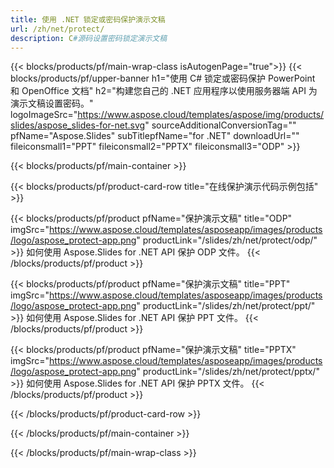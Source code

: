 ```yaml
---
title: 使用 .NET 锁定或密码保护演示文稿
url: /zh/net/protect/
description: C#源码设置密码锁定演示文稿
---
```


{{< blocks/products/pf/main-wrap-class isAutogenPage="true">}}
{{< blocks/products/pf/upper-banner h1="使用 C# 锁定或密码保护 PowerPoint 和 OpenOffice 文档" h2="构建您自己的 .NET 应用程序以使用服务器端 API 为演示文稿设置密码。" logoImageSrc="https://www.aspose.cloud/templates/aspose/img/products/slides/aspose_slides-for-net.svg" sourceAdditionalConversionTag="" pfName="Aspose.Slides" subTitlepfName="for .NET" downloadUrl="" fileiconsmall1="PPT" fileiconsmall2="PPTX" fileiconsmall3="ODP" >}}

{{< blocks/products/pf/main-container >}}

{{< blocks/products/pf/product-card-row title="在线保护演示代码示例包括" >}}

{{< blocks/products/pf/product pfName="保护演示文稿" title="ODP" imgSrc="https://www.aspose.cloud/templates/asposeapp/images/products/logo/aspose_protect-app.png" productLink="/slides/zh/net/protect/odp/" >}}
如何使用 Aspose.Slides for .NET API 保护 ODP 文件。
{{< /blocks/products/pf/product >}}

{{< blocks/products/pf/product pfName="保护演示文稿" title="PPT" imgSrc="https://www.aspose.cloud/templates/asposeapp/images/products/logo/aspose_protect-app.png" productLink="/slides/zh/net/protect/ppt/" >}}
如何使用 Aspose.Slides for .NET API 保护 PPT 文件。
{{< /blocks/products/pf/product >}}

{{< blocks/products/pf/product pfName="保护演示文稿" title="PPTX" imgSrc="https://www.aspose.cloud/templates/asposeapp/images/products/logo/aspose_protect-app.png" productLink="/slides/zh/net/protect/pptx/" >}}
如何使用 Aspose.Slides for .NET API 保护 PPTX 文件。
{{< /blocks/products/pf/product >}}



{{< /blocks/products/pf/product-card-row >}}

{{< /blocks/products/pf/main-container >}}
    
{{< /blocks/products/pf/main-wrap-class >}}